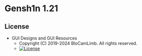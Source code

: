# Gensh1n 1.21
## License
* GUI Designs and GUI Resources
    -  Copyright (C) 2019-2024 BloCamLimb. All rights reserved.
    - [![License](https://img.shields.io/badge/License-CC%20BY--NC--SA%204.0-yellow.svg?style=flat-square)](https://creativecommons.org/licenses/by-nc-sa/4.0/)
